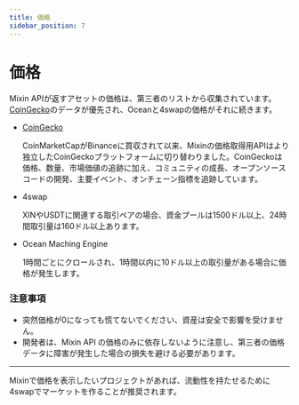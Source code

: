 ```yaml
---
title: 価格
sidebar_position: 7
---
```


# 価格

Mixin APIが返すアセットの価格は、第三者のリストから収集されています。[CoinGecko](https://www.coingecko.com)のデータが優先され、Oceanと4swapの価格がそれに続きます。

- [CoinGecko](https://www.coingecko.com)

  CoinMarketCapがBinanceに買収されて以来、Mixinの価格取得用APIはより独立したCoinGeckoプラットフォームに切り替わりました。CoinGeckoは価格、数量、市場価値の追跡に加え、コミュニティの成長、オープンソースコードの開発、主要イベント、オンチェーン指標を追跡しています。

- 4swap

  XINやUSDTに関連する取引ペアの場合、資金プールは1500ドル以上、24時間取引量は160ドル以上あります。

- Ocean Maching Engine

  1時間ごとにクロールされ、1時間以内に10ドル以上の取引量がある場合に価格が発生します。


### 注意事項

- 突然価格が0になっても慌てないでください、資産は安全で影響を受けません。
- 開発者は、Mixin API の価格のみに依存しないように注意し、第三者の価格データに障害が発生した場合の損失を避ける必要があります。


---
Mixinで価格を表示したいプロジェクトがあれば、流動性を持たせるために4swapでマーケットを作ることが推奨されます。
